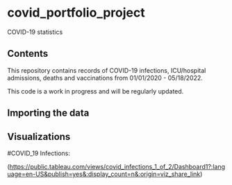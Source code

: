 # covid_portfolio_project
COVID-19 statistics 

## Contents
This repository contains records of COVID-19 infections, ICU/hospital admissions, deaths and vaccinations from 01/01/2020 - 05/18/2022. 

This code is a work in progress and will be regularly updated. 

## Importing the data


## Visualizations

#COVID_19 Infections:

(https://public.tableau.com/views/covid_infections_1_of_2/Dashboard1?:language=en-US&publish=yes&:display_count=n&:origin=viz_share_link)

